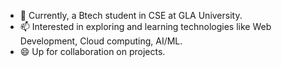 - 🌱 Currently, a Btech student in CSE at GLA University.
- 📫 Interested in exploring and learning technologies like Web Development, Cloud computing, AI/ML.
- 😄 Up for collaboration on projects.
